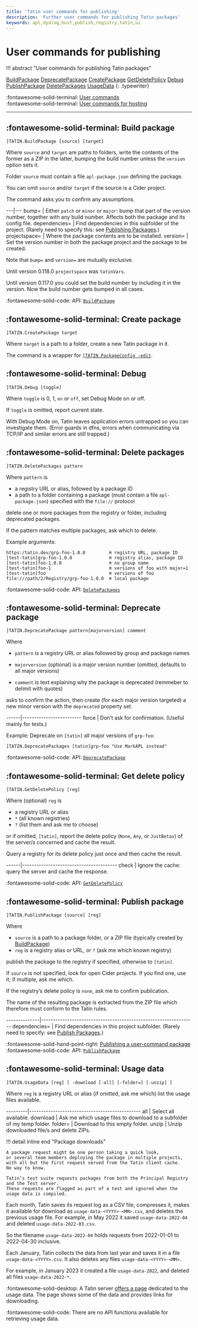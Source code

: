 ```yaml
---
title: 'Tatin user commands for publishing'
description: 'Further user commands for publishing Tatin packages'
keywords: apl,dyalog,host,publish,registry,tatin,ui
---
```

# User commands for publishing

!!! abstract "User commands for publishing Tatin packages"

[BuildPackage](#build-package)       [DeprecatePackage](#deprecate-package)
[CreatePackage](#create-package)      [GetDeletePolicy](#get-delete-policy)
[Debug](#debug)              [PublishPackage](#publish-package)
[DeletePackages](#delete-packages)     [UsageData](#usage-data)
{: .typewriter}

:fontawesome-solid-terminal:
[User commands](user-commands.md)<br>
:fontawesome-solid-terminal:
[User commands for hosting](user-commands-host.md)


---

## :fontawesome-solid-terminal: Build package

    ]TATIN.BuildPackage [source] [target]

Where `source` and `target` are paths to folders, write the contents of the former as a ZIP in the latter,
bumping the build number unless the `version` option sets it.

Folder `source` must contain a file `apl-package.json` defining the package.

You can omit `source` and/or `target` if the source is a Cider project.

The command asks you to confirm any assumptions.

---|---
bump=         | Either `patch` or `minor` or `major`: bump that part of the version number, together with any build number. Affects both the package and its config file.
dependencies= | Find dependencies in this subfolder of the project. (Rarely need to specify this: see [Publishing Packages](publish-packages.md).)
projectspace= | Where the package contents are to be installed.
version=      | Set the version number in both the package project and the package to be created.

Note that `bump=` and `version=` are mutually exclusive.

Until version 0.118.0 `projectspace` was `tatinVars`.

Until version 0.117.0 you could set the build number by including it in the version.
Now the build number gets bumped in all cases.

:fontawesome-solid-code: API:
[`BuildPackage`](api.md#build-package)



## :fontawesome-solid-terminal: Create package

    ]TATIN.CreatePackage target

Where `target` is a path to a folder, create a new Tatin package in it.

The command is a wrapper for [`]TATIN.PackageConfig -edit`](user-commands.md#package-config).


## :fontawesome-solid-terminal: Debug

    ]TATIN.Debug [toggle]

Where `toggle` is 0, 1, `on` or `off`, set Debug Mode on or off.

If `toggle` is omitted, report current state.

With Debug Mode on, Tatin leaves application errors untrapped so you can investigate them.
(Error guards in dfns, errors when communicating via TCP/IP and similar errors are still trapped.)


## :fontawesome-solid-terminal: Delete packages

    ]TATIN.DeletePackages pattern

Where `pattern` is

-   a registry URL or alias, followed by a package ID
-   a path to a folder containing a package (must contain a file `apl-package.json`) specified with the `file://` protocol

delete one or more packages from the registry or folder, including deprecated packages.

If the pattern matches multiple packages, ask which to delete.

Example arguments:

    https:/tatin.dev/grp-foo-1.0.0         ⍝ registry URL, package ID
    [test-tatin]grp-foo-1.0.0              ⍝ registry alias, package ID
    [test-tatin]foo-1.0.0                  ⍝ no group name
    [test-tatin]foo-1                      ⍝ versions of foo with major=1
    [test-tatin]foo                        ⍝ versions of foo
    file:///path/2/Registry/grp-foo-1.0.0  ⍝ local package

:fontawesome-solid-code: API:
[`DeletePackages`](api.md#delete-packages)


## :fontawesome-solid-terminal: Deprecate package

    ]TATIN.DeprecatePackage pattern[majorversion] comment

Where

-   `pattern` is a registry URL or alias followed by group and package names

-   `majorversion` (optional) is a major version number (omitted, defaults to all major versions)

-   `comment` is text explaining why the package is deprecated (remmeber to delimit with quotes)

asks to confirm the action, then create
(for each major version targeted)
a new minor version with the `deprecated` property set.

------|-------------------------
force | Don’t ask for confirmation. (Useful mainly for tests.)

Example: Deprecate on `[tatin]` all major versions of `grp-foo`:
```
]TATIN.DeprecatePackages [tatin]grp-foo "Use MarkAPL instead"
```

:fontawesome-solid-code: API:
[`DeprecatePackage`](api.md#deprecate-package)


## :fontawesome-solid-terminal: Get delete policy

    ]TATIN.GetDeletePolicy [reg]

Where (optional) `reg` is

-   a registry URL or alias
-   `*` (all known registries)
-   `?` (list them and ask me to choose)

or if omitted, `[tatin]`,
report the delete policy (`None`, `Any`, or `JustBetas`) of the server/s concerned
and cache the result.

Query a registry for its delete policy just once
and then cache the result.

------|----------------------------------------
check | Ignore the cache: query the server and cache the response.

:fontawesome-solid-code: API:
[`GetDeletePolicy`](api.md#get-delete-policy)


## :fontawesome-solid-terminal: Publish package

    ]TATIN.PublishPackage [source] [reg]

Where

-   `source` is a path to a package folder, or a ZIP file (typically created by [BuildPackage](#build-package))
-   `reg` is a registry alias or URL, or `?` (ask me which known registry)

publish the package to the registry if specified, otherwise to `[tatin]`.

If `source` is not specified, look for open Cider projects.
If you find one, use it; if multiple, ask me which.

If the registry’s delete policy is `none`, ask me to confirm publication.

The name of the resulting package is extracted from the ZIP file which therefore must conform
to the Tatin rules.

--------------|-----------------------------------------------------------------
dependencies= | Find dependencies in this project subfolder. (Rarely need to specify: see [Publish Packages](publish-packages.md).)

:fontawesome-solid-hand-point-right:
[Publishing a user-command package](publish-packages.md#user-command-packages)<br>
:fontawesome-solid-code: API:
[`PublishPackage`](api.md#publish-package)


## :fontawesome-solid-terminal: Usage data

    ]TATIN.UsageData [reg] [ -download [-all] [-folder=] [-unzip] ]

Where `reg` is a registry URL or alias
(if omitted, ask me which)
list the usage files available.

---------|-----------------------------------------------
all      | Select all available.
download | Ask me which usage files to download to a subfolder of my temp folder.
folder=  | Download to this empty folder.
unzip    | Unzip downloaded file/s and delete ZIPs.

!!! detail inline end "Package downloads"

    A package request might be one person taking a quick look,
    or several team members deploying the package in multiple projects,
    with all but the first request served from the Tatin client cache.
    No way to know.

    Tatin’s test suite requests packages from both the Principal Registry and the Test server.
    These requests are flagged as part of a test and ignored when the usage data is compiled.


Each month, Tatin saves its request log as a CSV file,
compresses it, makes it available for download as `usage-data-<YYYY>-<MM>.csv`,
and deletes the previous usage file.
For example, in May 2022 it saved `usage-data-2022-04` and deleted `usage-data-2022-03.csv`.

So the filename `usage-data-2022-04` holds requests from 2022-01-01 to 2022-04-30 inclusive.

Each January, Tatin collects the data from last year and saves it in a file `usage-data-<YYYY>.csv`.
It also deletes any files `usage-data-<YYYY>-<MM>`.

For example, in January 2023 it created a file `usage-data-2022`, and deleted all files `usage-data-2022-*`.

:fontawesome-solid-desktop:
A Tatin server [offers a page](https://tatin.dev/v1/usage-data "Link to the principal Tatin server`s Usage Data page") dedicated to the usage data.
The page shows some of the data and provides links for downloading.

:fontawesome-solid-code:
There are no API functions available for retrieving usage data.

